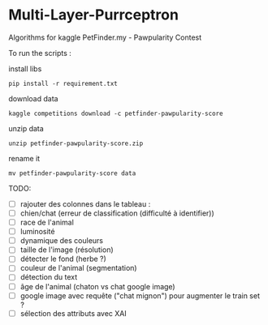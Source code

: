 # Multi-Layer-Purrceptron
Algorithms for kaggle PetFinder.my - Pawpularity Contest

To run the scripts :

install libs
```shell
pip install -r requirement.txt
```
download data
```shell
kaggle competitions download -c petfinder-pawpularity-score
```
unzip data
```shell
unzip petfinder-pawpularity-score.zip
```
rename it
```shell
mv petfinder-pawpularity-score data
```

TODO:
- [ ] rajouter des colonnes dans le tableau :
- [ ] chien/chat (erreur de classification (difficulté à identifier))
- [ ] race de l'animal
- [ ] luminosité
- [ ] dynamique des couleurs
- [ ] taille de l'image (résolution)
- [ ] détecter le fond (herbe ?)
- [ ] couleur de l'animal (segmentation)
- [ ] détection du text
- [ ] âge de l'animal (chaton vs chat google image)
- [ ] google image avec requête ("chat mignon") pour augmenter le train set ?
- [ ] sélection des attributs avec XAI

